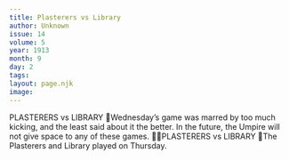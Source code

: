 ```yaml
---
title: Plasterers vs Library
author: Unknown
issue: 14
volume: 5
year: 1913
month: 9
day: 2
tags:
layout: page.njk
image:
---
```

PLASTERERS vs LIBRARY Wednesday’s game was marred by too much kicking, and the least said about it the better. In the future, the Umpire will not give space to any of these games. PLASTERERS vs LIBRARY The Plasterers and Library played on Thursday. 
